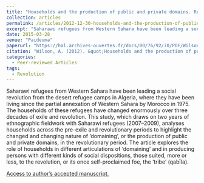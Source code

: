```yaml
---
title: "Households and the production of public and private domains. Revolutionary changes in Western Sahara's liberation"
collection: articles
permalink: /articles/2012-12-30-households-and-the-production-of-public-and-private-domains
excerpt: "Saharawi refugees from Western Sahara have been leading a social revolution from the desert refugee camps in Algeria, where they have been living since the partial annexation of Western Sahara by Morocco in 1975."
date: 2015-03-28
venue: "Paideuma"
paperurl: "https://hal.archives-ouvertes.fr/docs/00/76/92/70/PDF/Wilson2012households.pdf"
citation: "Wilson, A. (2012). &quot;Households and the production of public and private domains. Revolutionary changes in Western Sahara's liberation movement&quot; <i> Paideuma 58, pp. 19-43.</i>."
categories:
  - Peer-reviewed Articles
tags:
  - Revolution
---
```


Saharawi refugees from Western Sahara have been leading a social revolution from the desert refugee camps in Algeria, where they have been living since the partial annexation of Western Sahara by Morocco in 1975. The households of these refugees have changed enormously over three decades of exile and revolution. This study, which draws on two years of ethnographic fieldwork with Saharawi refugees (2007–2009), analyses households across the pre-exile and revolutionary periods to highlight the changed and changing nature of ‘domaining’, or the production of public and private domains, in the revolutionary period. The article explores the role of households in different articulations of ‘domaining’ and in producing persons with different kinds of social dispositions, those suited, more or less, to the revolution, or its once self-proclaimed foe, the ‘tribe’ (qabīla). 

[Access to author’s accepted manuscript.](http://sro.sussex.ac.uk/id/eprint/70248/1/Wilson%20Social%20Analysis%20author%20accepted%20version%20Margins%20of%20the%20Arab%20Spring%202013.pdf)
